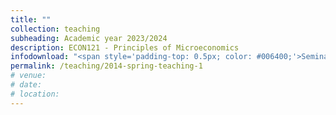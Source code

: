 ```yaml
---
title: ""
collection: teaching
subheading: Academic year 2023/2024
description: ECON121 - Principles of Microeconomics
infodownload: "<span style='padding-top: 0.5px; color: #006400;'>Seminar leader</span>"
permalink: /teaching/2014-spring-teaching-1
# venue: 
# date: 
# location: 
---
```




